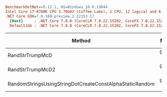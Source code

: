 ``` ini

BenchmarkDotNet=v0.12.1, OS=Windows 10.0.19044
Intel Core i7-8700K CPU 3.70GHz (Coffee Lake), 1 CPU, 12 logical and 6 physical cores
.NET Core SDK=7.0.100-preview.2.22153.17
  [Host]     : .NET Core 7.0.0 (CoreCLR 7.0.22.15202, CoreFX 7.0.22.15202), X64 RyuJIT
  DefaultJob : .NET Core 7.0.0 (CoreCLR 7.0.22.15202, CoreFX 7.0.22.15202), X64 RyuJIT


```
|                                                  Method |     Mean |     Error |    StdDev | Code Size |
|-------------------------------------------------------- |---------:|----------:|----------:|----------:|
|                                         RandStrTrumpMcD | 9.177 μs | 0.0622 μs | 0.0551 μs |     134 B |
|                                        RandStrTrumpMcD2 | 9.339 μs | 0.0676 μs | 0.0633 μs |     430 B |
| RandomStringsUsingStringDotCreateConstAlphaStaticRandom | 9.663 μs | 0.0390 μs | 0.0326 μs |     438 B |
